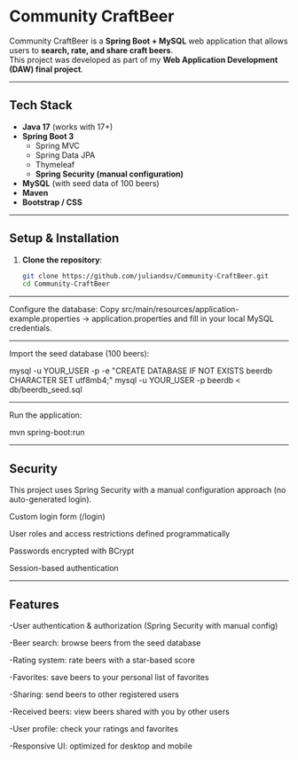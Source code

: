 # Community CraftBeer

Community CraftBeer is a **Spring Boot + MySQL** web application that allows users to **search, rate, and share craft beers**.  
This project was developed as part of my **Web Application Development (DAW) final project**.

---

## Tech Stack
- **Java 17** (works with 17+)  
- **Spring Boot 3**  
  - Spring MVC  
  - Spring Data JPA  
  - Thymeleaf  
  - **Spring Security (manual configuration)**  
- **MySQL** (with seed data of 100 beers)  
- **Maven**  
- **Bootstrap / CSS**

---

## Setup & Installation

1. **Clone the repository**:
   ```bash
   git clone https://github.com/juliandsv/Community-CraftBeer.git
   cd Community-CraftBeer
   ```



---

Configure the database:
Copy src/main/resources/application-example.properties → application.properties and fill in your local MySQL credentials.

---

Import the seed database (100 beers):

mysql -u YOUR_USER -p -e "CREATE DATABASE IF NOT EXISTS beerdb CHARACTER SET utf8mb4;"
mysql -u YOUR_USER -p beerdb < db/beerdb_seed.sql

---

Run the application:

mvn spring-boot:run

---

## Security

This project uses Spring Security with a manual configuration approach (no auto-generated login).

Custom login form (/login)

User roles and access restrictions defined programmatically

Passwords encrypted with BCrypt

Session-based authentication

---

## Features

-User authentication & authorization (Spring Security with manual config)

-Beer search: browse beers from the seed database

-Rating system: rate beers with a star-based score

-Favorites: save beers to your personal list of favorites

-Sharing: send beers to other registered users

-Received beers: view beers shared with you by other users

-User profile: check your ratings and favorites

-Responsive UI: optimized for desktop and mobile

